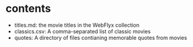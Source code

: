 # contents

* titles.md: the movie titles in the WebFlyx collection
* classics.csv: A comma-separated list of classic movies
* quotes: A directory of files contianing memorable quotes from movies
